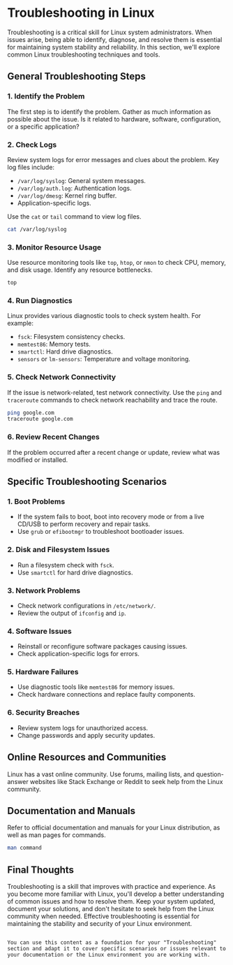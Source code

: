 # Troubleshooting in Linux

Troubleshooting is a critical skill for Linux system administrators. When issues arise, being able to identify, diagnose, and resolve them is essential for maintaining system stability and reliability. In this section, we'll explore common Linux troubleshooting techniques and tools.

## General Troubleshooting Steps

### 1. Identify the Problem

The first step is to identify the problem. Gather as much information as possible about the issue. Is it related to hardware, software, configuration, or a specific application?

### 2. Check Logs

Review system logs for error messages and clues about the problem. Key log files include:

- `/var/log/syslog`: General system messages.
- `/var/log/auth.log`: Authentication logs.
- `/var/log/dmesg`: Kernel ring buffer.
- Application-specific logs.

Use the `cat` or `tail` command to view log files.

```bash
cat /var/log/syslog
```

### 3. Monitor Resource Usage

Use resource monitoring tools like `top`, `htop`, or `nmon` to check CPU, memory, and disk usage. Identify any resource bottlenecks.

```bash
top
```

### 4. Run Diagnostics

Linux provides various diagnostic tools to check system health. For example:

- `fsck`: Filesystem consistency checks.
- `memtest86`: Memory tests.
- `smartctl`: Hard drive diagnostics.
- `sensors` or `lm-sensors`: Temperature and voltage monitoring.

### 5. Check Network Connectivity

If the issue is network-related, test network connectivity. Use the `ping` and `traceroute` commands to check network reachability and trace the route.

```bash
ping google.com
traceroute google.com
```

### 6. Review Recent Changes

If the problem occurred after a recent change or update, review what was modified or installed.

## Specific Troubleshooting Scenarios

### 1. Boot Problems

- If the system fails to boot, boot into recovery mode or from a live CD/USB to perform recovery and repair tasks.
- Use `grub` or `efibootmgr` to troubleshoot bootloader issues.

### 2. Disk and Filesystem Issues

- Run a filesystem check with `fsck`.
- Use `smartctl` for hard drive diagnostics.

### 3. Network Problems

- Check network configurations in `/etc/network/`.
- Review the output of `ifconfig` and `ip`.

### 4. Software Issues

- Reinstall or reconfigure software packages causing issues.
- Check application-specific logs for errors.

### 5. Hardware Failures

- Use diagnostic tools like `memtest86` for memory issues.
- Check hardware connections and replace faulty components.

### 6. Security Breaches

- Review system logs for unauthorized access.
- Change passwords and apply security updates.

## Online Resources and Communities

Linux has a vast online community. Use forums, mailing lists, and question-answer websites like Stack Exchange or Reddit to seek help from the Linux community.

## Documentation and Manuals

Refer to official documentation and manuals for your Linux distribution, as well as man pages for commands.

```bash
man command
```

## Final Thoughts

Troubleshooting is a skill that improves with practice and experience. As you become more familiar with Linux, you'll develop a better understanding of common issues and how to resolve them. Keep your system updated, document your solutions, and don't hesitate to seek help from the Linux community when needed. Effective troubleshooting is essential for maintaining the stability and security of your Linux environment.
```

You can use this content as a foundation for your "Troubleshooting" section and adapt it to cover specific scenarios or issues relevant to your documentation or the Linux environment you are working with.
